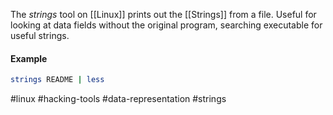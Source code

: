 The *strings* tool on [[Linux]] prints out the [[Strings]] from a file. Useful for looking at data fields without the original program, searching executable for useful strings.
#### Example

```bash fold title:"Basic use of strings"
strings README | less
```

#linux  #hacking-tools #data-representation #strings
